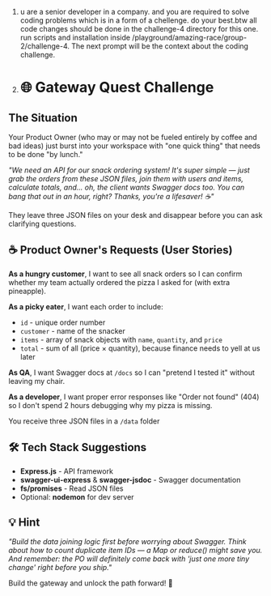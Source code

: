 1. u are a senior developer in a company. and you are required to solve coding problems which is in a form of a chellenge. do your best.btw all code changes should be done in the challenge-4 directory for this one. run scripts and installation inside /playground/amazing-race/group-2/challenge-4. The next prompt will be the context about the coding challenge.
2. # 🌐 Gateway Quest Challenge

## The Situation

Your Product Owner (who may or may not be fueled entirely by coffee and bad ideas) just burst into your workspace with "one quick thing" that needs to be done "by lunch."

_"We need an API for our snack ordering system! It's super simple — just grab the orders from these JSON files, join them with users and items, calculate totals, and... oh, the client wants Swagger docs too. You can bang that out in an hour, right? Thanks, you're a lifesaver! ☕"_

They leave three JSON files on your desk and disappear before you can ask clarifying questions.

## ☕ Product Owner's Requests (User Stories)

**As a hungry customer**, I want to see all snack orders so I can confirm whether my team actually ordered the pizza I asked for (with extra pineapple).

**As a picky eater**, I want each order to include:

- `id` - unique order number
- `customer` - name of the snacker
- `items` - array of snack objects with `name`, `quantity`, and `price`
- `total` - sum of all (price × quantity), because finance needs to yell at us later

**As QA**, I want Swagger docs at `/docs` so I can "pretend I tested it" without leaving my chair.

**As a developer**, I want proper error responses like "Order not found" (404) so I don't spend 2 hours debugging why my pizza is missing.

You receive three JSON files in a `/data` folder

## 🛠️ Tech Stack Suggestions

- **Express.js** - API framework
- **swagger-ui-express** & **swagger-jsdoc** - Swagger documentation
- **fs/promises** - Read JSON files
- Optional: **nodemon** for dev server

## 💡 Hint

_"Build the data joining logic first before worrying about Swagger. Think about how to count duplicate item IDs — a Map or reduce() might save you. And remember: the PO will definitely come back with 'just one more tiny change' right before you ship."_

Build the gateway and unlock the path forward! 🚀
